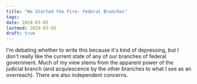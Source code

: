 ```yaml
---
title: "We Started the Fire: Federal Branches"
tags: 
date: 2024-03-05
lastmod: 2024-03-05
draft: true
---
```

I'm debating whether to write this because it's kind of depressing, but I don't really like the current state of any of our branches of federal government. Much of my view stems from the apparent power of the judicial branch (and acquiescence by the other branches to what I see as an overreach). There are also independent concerns.